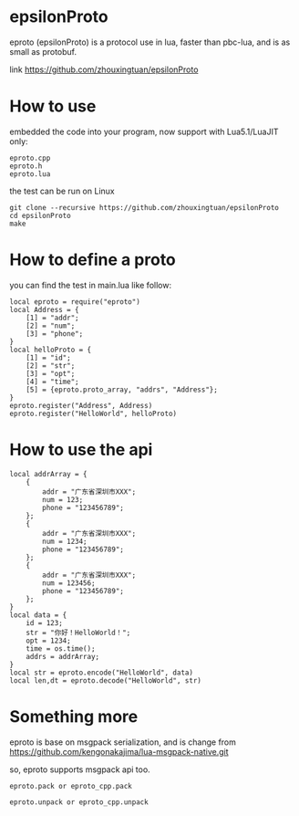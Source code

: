 # epsilonProto
eproto (epsilonProto) is a protocol use in lua, faster than pbc-lua, and is as small as protobuf. 

link https://github.com/zhouxingtuan/epsilonProto 

# How to use
embedded the code into your program, now support with Lua5.1/LuaJIT only:

	eproto.cpp
	eproto.h
	eproto.lua

the test can be run on Linux

	git clone --recursive https://github.com/zhouxingtuan/epsilonProto 
	cd epsilonProto 
	make

# How to define a proto
you can find the test in main.lua like follow:

	local eproto = require("eproto")
	local Address = {
		[1] = "addr";
		[2] = "num";
		[3] = "phone";
	}
	local helloProto = {
		[1] = "id";
		[2] = "str";
		[3] = "opt";
		[4] = "time";
		[5] = {eproto.proto_array, "addrs", "Address"};
	}
	eproto.register("Address", Address)
	eproto.register("HelloWorld", helloProto)

# How to use the api
	local addrArray = {
		{
			addr = "广东省深圳市XXX";
			num = 123;
			phone = "123456789";
		};
		{
			addr = "广东省深圳市XXX";
			num = 1234;
			phone = "123456789";
		};
		{
			addr = "广东省深圳市XXX";
			num = 123456;
			phone = "123456789";
		};
	}
	local data = {
		id = 123;
		str = "你好！HelloWorld！";
		opt = 1234;
		time = os.time();
		addrs = addrArray;
	}
	local str = eproto.encode("HelloWorld", data)
	local len,dt = eproto.decode("HelloWorld", str)

# Something more
eproto is base on msgpack serialization, and is change from https://github.com/kengonakajima/lua-msgpack-native.git 

so, eproto supports msgpack api too.

	eproto.pack or eproto_cpp.pack

	eproto.unpack or eproto_cpp.unpack



